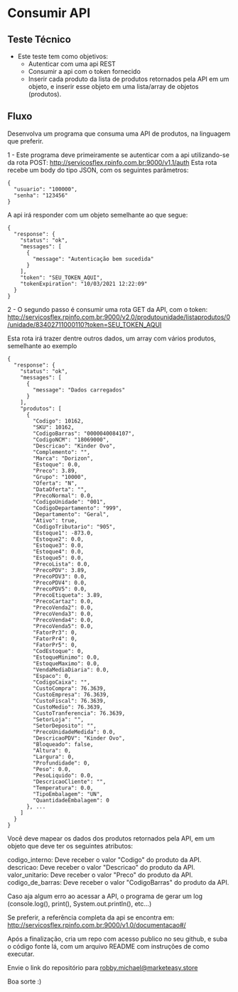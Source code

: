 # Consumir API

## Teste Técnico

- Este teste tem como objetivos:
  - Autenticar com uma api REST
  - Consumir a api com o token fornecido
  - Inserir cada produto da lista de produtos retornados pela API em um objeto, e inserir esse objeto em uma lista/array de objetos (produtos).


## Fluxo

Desenvolva um programa que consuma uma API de produtos, na linguagem que preferir.

1 - Este programa deve primeiramente se autenticar com a api utilizando-se da rota POST: http://servicosflex.rpinfo.com.br:9000/v1.1/auth
Esta rota recebe um body do tipo JSON, com os seguintes parâmetros:

````
{
  "usuario": "100000",
  "senha": "123456"
}
````

A api irá responder com um objeto semelhante ao que segue:

````
{
  "response": {
    "status": "ok",
    "messages": [
      {
        "message": "Autenticação bem sucedida"
      }
    ],
    "token": "SEU_TOKEN_AQUI",
    "tokenExpiration": "10/03/2021 12:22:09"
  }
}

````

2 - O segundo passo é consumir uma rota GET da API, com o token: http://servicosflex.rpinfo.com.br:9000/v2.0/produtounidade/listaprodutos/0/unidade/83402711000110?token=SEU_TOKEN_AQUI

Esta rota irá trazer dentre outros dados, um array com vários produtos, semelhante ao exemplo


```
{
  "response": {
    "status": "ok",
    "messages": [
      {
        "message": "Dados carregados"
      }
    ],
    "produtos": [
      {
        "Codigo": 10162,
        "SKU": 10162,
        "CodigoBarras": "0000040084107",
        "CodigoNCM": "18069000",
        "Descricao": "Kinder Ovo",
        "Complemento": "",
        "Marca": "Dorizon",
        "Estoque": 0.0,
        "Preco": 3.89,
        "Grupo": "10000",
        "Oferta": "N",
        "DataOferta": "",
        "PrecoNormal": 0.0,
        "CodigoUnidade": "001",
        "CodigoDepartamento": "999",
        "Departamento": "Geral",
        "Ativo": true,
        "CodigoTributario": "905",
        "Estoque1": -873.0,
        "Estoque2": 0.0,
        "Estoque3": 0.0,
        "Estoque4": 0.0,
        "Estoque5": 0.0,
        "PrecoLista": 0.0,
        "PrecoPDV": 3.89,
        "PrecoPDV3": 0.0,
        "PrecoPDV4": 0.0,
        "PrecoPDV5": 0.0,
        "PrecoEtiqueta": 3.89,
        "PrecoCartaz": 0.0,
        "PrecoVenda2": 0.0,
        "PrecoVenda3": 0.0,
        "PrecoVenda4": 0.0,
        "PrecoVenda5": 0.0,
        "FatorPr3": 0,
        "FatorPr4": 0,
        "FatorPr5": 0,
        "CodEstoque": 0,
        "EstoqueMinimo": 0.0,
        "EstoqueMaximo": 0.0,
        "VendaMediaDiaria": 0.0,
        "Espaco": 0,
        "CodigoCaixa": "",
        "CustoCompra": 76.3639,
        "CustoEmpresa": 76.3639,
        "CustoFiscal": 76.3639,
        "CustoMedio": 76.3639,
        "CustoTranferencia": 76.3639,
        "SetorLoja": "",
        "SetorDeposito": "",
        "PrecoUnidadeMedida": 0.0,
        "DescricaoPDV": "Kinder Ovo",
        "Bloqueado": false,
        "Altura": 0,
        "Largura": 0,
        "Profundidade": 0,
        "Peso": 0.0,
        "PesoLiquido": 0.0,
        "DescricaoCliente": "",
        "Temperatura": 0.0,
        "TipoEmbalagem": "UN",
        "QuantidadeEmbalagem": 0
      }, ...
    ]
  }
}

````
Você deve mapear os dados dos produtos retornados pela API, em um objeto que deve ter os seguintes atributos:

  codigo_interno: Deve receber o valor "Codigo" do produto da API.
  descricao: Deve receber o valor "Descricao" do produto da API.
  valor_unitario: Deve receber o valor "Preco" do produto da API.
  codigo_de_barras: Deve receber o valor "CodigoBarras" do produto da API.


Caso aja algum erro ao acessar a API, o programa de gerar um log (console.log(), print(), System.out.println(), etc...) 

Se preferir, a referência completa da api se encontra em: http://servicosflex.rpinfo.com.br:9000/v1.0/documentacao#/

Após a finalização, cria um repo com acesso publico no seu github, e suba o código fonte lá, com um arquivo README com instruções de como executar.

Envie o link do repositório para robby.michael@marketeasy.store

Boa sorte :)

